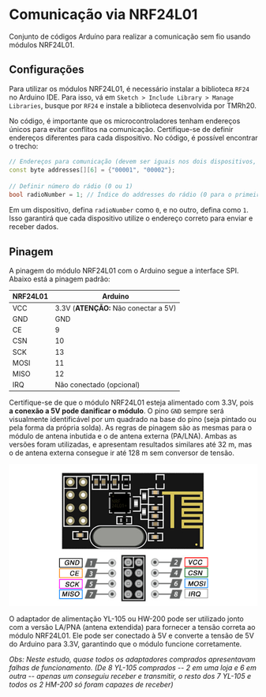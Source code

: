 # Comunicação via NRF24L01

Conjunto de códigos Arduíno para realizar a comunicação sem fio usando módulos NRF24L01.

## Configurações

Para utilizar os módulos NRF24L01, é necessário instalar a biblioteca `RF24` no Arduino IDE. Para isso, vá em `Sketch > Include Library > Manage Libraries`, busque por `RF24` e instale a biblioteca desenvolvida por TMRh20.

No código, é importante que os microcontroladores tenham endereços únicos para evitar conflitos na comunicação. Certifique-se de definir endereços diferentes para cada dispositivo. No código, é possível encontrar o trecho:
```cpp
// Endereços para comunicação (devem ser iguais nos dois dispositivos, mas invertidos)
const byte addresses[][6] = {"00001", "00002"};

// Definir número do rádio (0 ou 1)
bool radioNumber = 1; // Índice do addresses do rádio (0 para o primeiro dispositivo, 1 para o segundo)
```

Em um dispositivo, defina `radioNumber` como `0`, e no outro, defina como `1`. Isso garantirá que cada dispositivo utilize o endereço correto para enviar e receber dados.

## Pinagem

A pinagem do módulo NRF24L01 com o Arduino segue a interface SPI. Abaixo está a pinagem padrão:

| NRF24L01 | Arduino |
|----------|---------|
| VCC      | 3.3V (**ATENÇÃO:** Não conectar a 5V)   |
| GND      | GND     |
| CE       | 9       |
| CSN      | 10      |
| SCK      | 13      |
| MOSI     | 11      |
| MISO     | 12      |
| IRQ      | Não conectado (opcional) |

Certifique-se de que o módulo NRF24L01 esteja alimentado com 3.3V, pois **a conexão a 5V pode danificar o módulo**. O pino `GND` sempre será visualmente identificável por um quadrado na base do pino (seja pintado ou pela forma da própria solda). As regras de pinagem são as mesmas para o módulo de antena inbutida e o de antena externa (PA/LNA). Ambas as versões foram utilizadas, e apresentam resultados similares até 32 m, mas o de antena externa consegue ir até 128 m sem conversor de tensão.

![Pinagem do NRF24L01](../assets/nrf24l01-transceptor-wireless-24ghz.jpg)

O adaptador de alimentação YL-105 ou HW-200 pode ser utilizado jonto com a versão LA/PNA (antena extendida) para fornecer a tensão correta ao módulo NRF24L01. Ele pode ser conectado à 5V e converte a tensão de 5V do Arduino para 3.3V, garantindo que o módulo funcione corretamente. 

_Obs: Neste estudo, quase todos os adaptadores comprados apresentavam falhas de funcionamento. (De 8 YL-105 comprados -- 2 em uma loja e 6 em outra -- apenas um conseguiu receber e transmitir, o resto dos 7 YL-105 e todos os 2 HM-200 só foram capazes de receber)_